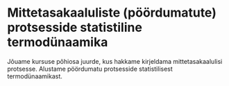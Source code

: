# Mittetasakaaluliste (pöördumatute) protsesside statistiline termodünaamika
Jõuame kursuse põhiosa juurde, kus hakkame kirjeldama mittetasakaalulisi protsesse. Alustame pöördumatu protsesside statistilisest termodünaamikast.